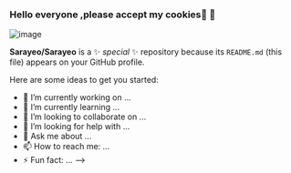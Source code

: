 ### Hello everyone ,please accept my cookies🍪 👋 ###

![image](https://user-images.githubusercontent.com/113121260/190149095-4c008801-198c-40fa-9354-ba523682279d.png)

**Sarayeo/Sarayeo** is a ✨ _special_ ✨ repository because its `README.md` (this file) appears on your GitHub profile.

Here are some ideas to get you started:

- 🔭 I’m currently working on ...
- 🌱 I’m currently learning ...
- 👯 I’m looking to collaborate on ...
- 🤔 I’m looking for help with ...
- 💬 Ask me about ...
- 📫 How to reach me: ...
- ⚡ Fun fact: ...
-->
